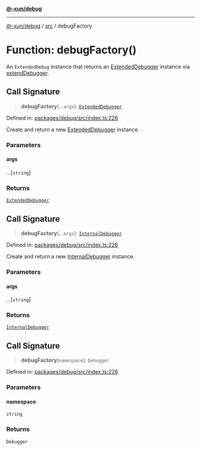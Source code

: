 [**@-xun/debug**](../../README.md)

***

[@-xun/debug](../../README.md) / [src](../README.md) / debugFactory

# Function: debugFactory()

An `ExtendedDebug` instance that returns an [ExtendedDebugger](../interfaces/ExtendedDebugger.md) instance
via [extendDebugger](extendDebugger.md).

## Call Signature

> **debugFactory**(...`args`): [`ExtendedDebugger`](../interfaces/ExtendedDebugger.md)

Defined in: [packages/debug/src/index.ts:226](https://github.com/Xunnamius/rejoinder/blob/6364d654a78668a6aba3808c40b450fcc2389353/packages/debug/src/index.ts#L226)

Create and return a new [ExtendedDebugger](../interfaces/ExtendedDebugger.md) instance.

### Parameters

#### args

...\[`string`\]

### Returns

[`ExtendedDebugger`](../interfaces/ExtendedDebugger.md)

## Call Signature

> **debugFactory**(...`args`): [`InternalDebugger`](../interfaces/InternalDebugger.md)

Defined in: [packages/debug/src/index.ts:226](https://github.com/Xunnamius/rejoinder/blob/6364d654a78668a6aba3808c40b450fcc2389353/packages/debug/src/index.ts#L226)

Create and return a new [InternalDebugger](../interfaces/InternalDebugger.md) instance.

### Parameters

#### args

...\[`string`\]

### Returns

[`InternalDebugger`](../interfaces/InternalDebugger.md)

## Call Signature

> **debugFactory**(`namespace`): `Debugger`

Defined in: [packages/debug/src/index.ts:226](https://github.com/Xunnamius/rejoinder/blob/6364d654a78668a6aba3808c40b450fcc2389353/packages/debug/src/index.ts#L226)

### Parameters

#### namespace

`string`

### Returns

`Debugger`
